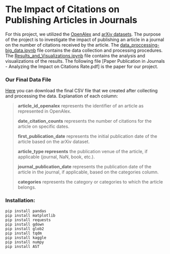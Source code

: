 # The Impact of Citations on Publishing Articles in Journals

For this project, we utilized the [OpenAlex](https://openalex.org/) and [arXiv datasets](https://www.kaggle.com/datasets/Cornell-University/arxiv).
The purpose of the project is to investigate the impact of publishing an article in a journal on the number of citations
received by the article. The [data_proccessing-big_data.ipynb](./data_proccessing-big_data.ipynb) file contains the data
collection and processing procedures. The [Results_and_Visualizations.ipynb](./Results_and_Visualizations.ipynb) file 
contains the analysis and visualizations of the results.
The following file [Paper Publication in Journals - Analyzing the Impact on Citations Rate.pdf] is the paper for our project.


### Our Final Data File

[Here](https://drive.google.com/file/d/1UneExPO0cTGpaTv4QiKDrn7zKHxrCzND/view?usp=sharing) you can download the final CSV file that we created after collecting and processing the data. 
Explanation of each column:
<br/>
> **article_id_openalex** represents the identifier of an article as represented in OpenAlex.
> 
> **date_citation_counts** represents the number of citations for the article on specific dates.
> 
> **first_publication_date** represents the initial publication date of the article based on the arXiv dataset.
> 
> **article_type represents** the publication venue of the article, if applicable (journal, NaN, book, etc.).
> 
> **journal_publication_date** represents the publication date of the article in the journal, if applicable, based on the categories column.
> 
> **categories** represents the category or categories to which the article belongs.



### Installation:
```
pip install pandas
pip install matplotlib
pip install requests
pip install gdown
pip install glob2
pip install tqdm
pip install kaggle
pip install numpy
pip install AST
```